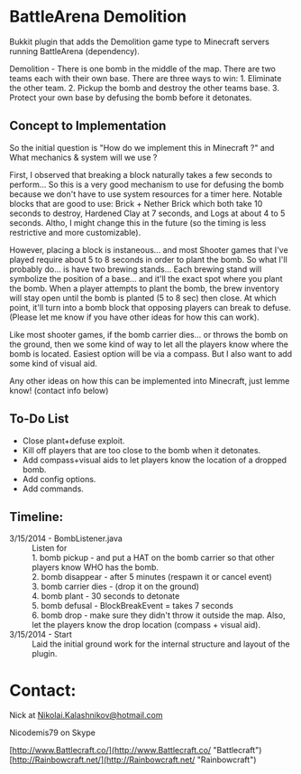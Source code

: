 BattleArena Demolition
======
Bukkit plugin that adds the Demolition game type to
Minecraft servers running BattleArena (dependency).


Demolition - There is one bomb in the middle of the map.
There are two teams each with their own base. 
There are three ways to win: 1. Eliminate the other team. 
2. Pickup the bomb and destroy the other teams base. 
3. Protect your own base by defusing the bomb before it 
detonates.


Concept to Implementation
---
So the initial question is 
"How do we implement this in Minecraft ?" and 
What mechanics & system will we use ?


First, I observed that breaking a block naturally 
takes a few seconds to perform... So this is a very good 
mechanism to use for defusing the bomb because we don't 
have to use system resources for a timer here. Notable blocks 
that are good to use: Brick + Nether Brick which both take 10 seconds 
to destroy, Hardened Clay at 7 seconds, and Logs at about 4 to 5 seconds. 
Altho, I might change this in the future (so the timing is less restrictive 
and more customizable).


However, placing a block is instaneous... and most Shooter games 
that I've played require about 5 to 8 seconds in order to plant 
the bomb. So what I'll probably do... is have two brewing stands... 
Each brewing stand will symbolize the position of a base... and 
it'll the exact spot where you plant the bomb. When a player attempts 
to plant the bomb, the brew inventory will stay open until the bomb 
is planted (5 to 8 sec) then close. At which point, it'll turn into a bomb block that opposing 
players can break to defuse. (Please let me know if you have other ideas 
for how this can work).


Like most shooter games, if the bomb carrier dies... or throws the bomb on 
the ground, then we some kind of way to let all the players know where the 
bomb is located. Easiest option will be via a compass. But I also want to 
add some kind of visual aid.


Any other ideas on how this can be implemented into Minecraft, 
just lemme know! (contact info below)


To-Do List
---
- Close plant+defuse exploit.
- Kill off players that are too close to the bomb when it detonates.
- Add compass+visual aids to let players know the location of a dropped bomb.
- Add config options.
- Add commands.


Timeline:
---
<dl>

<dt>3/15/2014 - BombListener.java</dt>
<dd> Listen for </dd>
<dd> 1. bomb pickup - and put a HAT on the bomb carrier 
so that other players know WHO has the bomb.</dd>
<dd> 2. bomb disappear - after 5 minutes (respawn it or cancel event)</dd>
<dd> 3. bomb carrier dies - (drop it on the ground)</dd>
<dd> 4. bomb plant - 30 seconds to detonate</dd>
<dd> 5. bomb defusal - BlockBreakEvent = takes 7 seconds</dd>
<dd> 6. bomb drop - make sure they didn't throw it outside the map. 
Also, let the players know the drop location (compass + visual aid).</dd>

<dt>3/15/2014 - Start</dt>
<dd>Laid the initial ground work for the 
internal structure and layout of the plugin.</dd>
</dl>


Contact:
======

Nick at Nikolai.Kalashnikov@hotmail.com

Nicodemis79 on Skype

[http://www.Battlecraft.co/](http://www.Battlecraft.co/ "Battlecraft")
[http://Rainbowcraft.net/](http://Rainbowcraft.net/ "Rainbowcraft")

